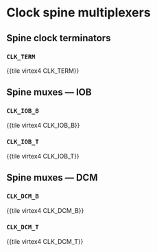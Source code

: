 # Clock spine multiplexers



## Spine clock terminators

### `CLK_TERM`

{{tile virtex4 CLK_TERM}}


## Spine muxes — IOB

### `CLK_IOB_B`

{{tile virtex4 CLK_IOB_B}}


### `CLK_IOB_T`

{{tile virtex4 CLK_IOB_T}}


## Spine muxes — DCM


### `CLK_DCM_B`

{{tile virtex4 CLK_DCM_B}}


### `CLK_DCM_T`

{{tile virtex4 CLK_DCM_T}}

